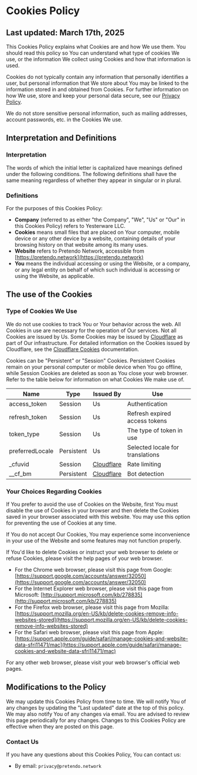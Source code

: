 [//]: <> (Basically this whole document is a mashup of generated/pre-made documents from both https://termly.io/ and https://www.termsfeed.com/)
[//]: <> (and then modified slightly to fit our needs. We did not write most of this, but have done our best to make it reflect our goals/intentions.)
[//]: <> (However there is quite a lot of legalese here, and possibly broad policies which we do not necessarily want/need. In those cases we are more)
[//]: <> (than happy to revise/remove the problematic areas to clarify our goals/intentions.)

# Cookies Policy

## Last updated: March 17th, 2025

This Cookies Policy explains what Cookies are and how We use them. You should read this policy so You can understand what type of cookies We use, or the information We collect using Cookies and how that information is used.

Cookies do not typically contain any information that personally identifies a user, but personal information that We store about You may be linked to the information stored in and obtained from Cookies. For further information on how We use, store and keep your personal data secure, see our [Privacy Policy](/terms/privacy).

We do not store sensitive personal information, such as mailing addresses, account passwords, etc. in the Cookies We use.

## Interpretation and Definitions

### Interpretation

The words of which the initial letter is capitalized have meanings defined under the following conditions. The following definitions shall have the same meaning regardless of whether they appear in singular or in plural.

### Definitions

For the purposes of this Cookies Policy:

- **Company** (referred to as either "the Company", "We", "Us" or "Our" in this Cookies Policy) refers to Yesterware LLC.
- **Cookies** means small files that are placed on Your computer, mobile device or any other device by a website, containing details of your browsing history on that website among its many uses.
- **Website** refers to Pretendo Network, accessible from [https://pretendo.network](https://pretendo.network)
- **You** means the individual accessing or using the Website, or a company, or any legal entity on behalf of which such individual is accessing or using the Website, as applicable.

The use of the Cookies
----------------------

### Type of Cookies We Use

We do not use cookies to track You or Your behavior across the web. All Cookies in use are necessary for the operation of Our services. Not all Cookies are issued by Us. Some Cookies may be issued by [Cloudflare](https://cloudflare.com) as part of Our infrastructure. For detailed information on the Cookies issued by Cloudflare, see the [Cloudflare Cookies](https://developers.cloudflare.com/fundamentals/reference/policies-compliances/cloudflare-cookies) documentation.

Cookies can be "Persistent" or "Session" Cookies. Persistent Cookies remain on your personal computer or mobile device when You go offline, while Session Cookies are deleted as soon as You close your web browser. Refer to the table below for information on what Cookies We make use of.

| Name            | Type       | Issued By                            | Use                              |
| --------------- | ---------- | ------------------------------------ | -------------------------------- |
| access_token    | Session    | Us                                   | Authentication                   |
| refresh_token   | Session    | Us                                   | Refresh expired access tokens    |
| token_type      | Session    | Us                                   | The type of token in use         |
| preferredLocale | Persistent | Us                                   | Selected locale for translations |
| _cfuvid         | Session    | [Cloudflare](https://cloudflare.com) | Rate limiting                    |
| __cf_bm         | Persistent | [Cloudflare](https://cloudflare.com) | Bot detection                    |

### Your Choices Regarding Cookies

If You prefer to avoid the use of Cookies on the Website, first You must disable the use of Cookies in your browser and then delete the Cookies saved in your browser associated with this website. You may use this option for preventing the use of Cookies at any time.

If You do not accept Our Cookies, You may experience some inconvenience in your use of the Website and some features may not function properly.

If You'd like to delete Cookies or instruct your web browser to delete or refuse Cookies, please visit the help pages of your web browser.

- For the Chrome web browser, please visit this page from Google: [https://support.google.com/accounts/answer/32050](https://support.google.com/accounts/answer/32050)
- For the Internet Explorer web browser, please visit this page from Microsoft: [http://support.microsoft.com/kb/278835](http://support.microsoft.com/kb/278835)
- For the Firefox web browser, please visit this page from Mozilla: [https://support.mozilla.org/en-US/kb/delete-cookies-remove-info-websites-stored](https://support.mozilla.org/en-US/kb/delete-cookies-remove-info-websites-stored)
- For the Safari web browser, please visit this page from Apple: [https://support.apple.com/guide/safari/manage-cookies-and-website-data-sfri11471/mac](https://support.apple.com/guide/safari/manage-cookies-and-website-data-sfri11471/mac)

For any other web browser, please visit your web browser's official web pages.

## Modifications to the Policy

We may update this Cookies Policy from time to time. We will notify You of any changes by updating the "Last updated" date at the top of this policy. We may also notify You of any changes via email. You are advised to review this page periodically for any changes. Changes to this Cookies Policy are effective when they are posted on this page.

### Contact Us

If you have any questions about this Cookies Policy, You can contact us:

- By email: `privacy@pretendo.network`

